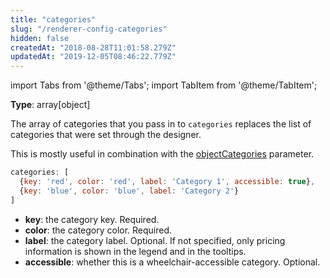 ```yaml
---
title: "categories"
slug: "/renderer-config-categories"
hidden: false
createdAt: "2018-08-28T11:01:58.279Z"
updatedAt: "2019-12-05T08:46:22.779Z"
---
```


import Tabs from '@theme/Tabs';
import TabItem from '@theme/TabItem';

**Type**: array[object]

The array of categories that you pass in to `categories` replaces the list of categories that were set through the designer.

This is mostly useful in combination with the [objectCategories](renderer-config-objectcategories) parameter.

```javascript
categories: [
  {key: 'red', color: 'red', label: 'Category 1', accessible: true},
  {key: 'blue', color: 'blue', label: 'Category 2'}
]
```

* **key**: the category key. Required.
* **color**: the category color. Required.
* **label**: the category label. Optional. If not specified, only pricing information is shown in the legend and in the tooltips.
* **accessible**: whether this is a wheelchair-accessible category. Optional.
